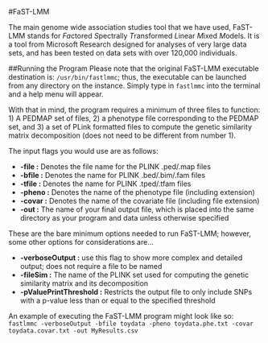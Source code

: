 #FaST-LMM

The main genome wide association studies tool that we have used, FaST-LMM stands for *Fa*ctored *S*pectrally *T*ransformed 
*L*inear *M*ixed *M*odels. It is a tool from Microsoft Research designed for analyses of very large data sets, and has been tested on data sets with over 120,000 individuals.

##Running the Program
Please note that the original FaST-LMM executable destination is: `/usr/bin/fastlmmc`; thus, the executable can be launched from any directory on the instance. Simply type in `fastlmmc` into the terminal and a help menu will appear. 

With that in mind, the program requires a minimum of three files to function: 1) A PEDMAP set of files, 2) a phenotype file corresponding to the PEDMAP set, 
and 3) a set of PLink formatted files to compute the genetic similarity matrix decomposition (does not need to be different from number 1).

The input flags you would use are as follows:
* **-file :** Denotes the file name for the PLINK .ped/.map files
* **-bfile :** Denotes the name for PLINK .bed/.bim/.fam files
* **-tfile :** Denotes the name for PLINK .tped/.tfam files
* **-pheno :** Denotes the name of the phenotype file (including extension)
* **-covar :** Denotes the name of the covariate file (including file extension)
* **-out :** The name of your final output file, which is placed into the same directory as your program and data unless otherwise specified

These are the bare minimum options needed to run FaST-LMM; however, some other options for considerations are...
* **-verboseOutput :** use this flag to show more complex and detailed output; does not require a file to be named
* **-fileSim :** The name of the PLINK set used for computing the genetic similarity matrix and its decomposition
* **-pValuePrintThreshold :** Restricts the output file to only include SNPs with a p-value less than or equal to the specified threshold

An example of executing the FaST-LMM program might look like so:
`fastlmmc -verboseOutput -bfile toydata -pheno toydata.phe.txt -covar toydata.covar.txt -out MyResults.csv`


